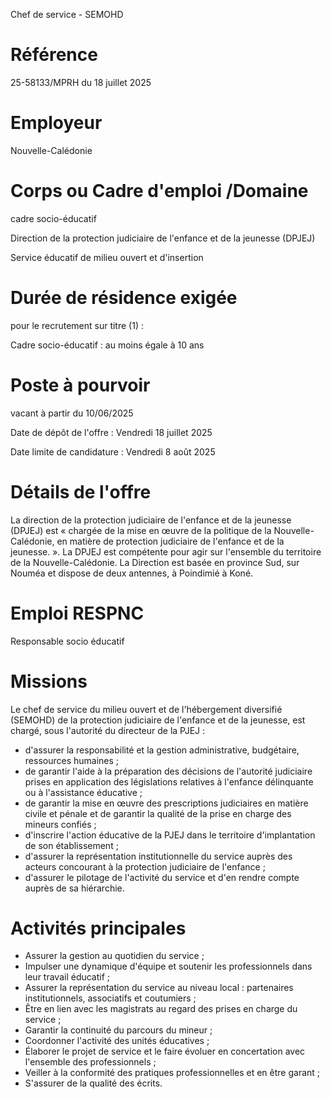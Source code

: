 
Chef de service - SEMOHD

# Référence

25-58133/MPRH du 18 juillet 2025

# Employeur

Nouvelle-Calédonie

# Corps ou Cadre d'emploi /Domaine

cadre socio-éducatif

Direction de la protection judiciaire de l'enfance et de la jeunesse (DPJEJ)

Service éducatif de milieu ouvert et d'insertion

# Durée de résidence exigée

pour le recrutement sur titre (1) :

Cadre socio-éducatif : au moins égale à 10 ans

# Poste à pourvoir

vacant à partir du 10/06/2025

Date de dépôt de l'offre : Vendredi 18 juillet 2025

Date limite de candidature : Vendredi 8 août 2025

# Détails de l'offre

La direction de la protection judiciaire de l'enfance et de la jeunesse (DPJEJ) est « chargée de la mise en œuvre de la politique de la Nouvelle-Calédonie, en matière de protection judiciaire de l'enfance et de la jeunesse. ». La DPJEJ est compétente pour agir sur l'ensemble du territoire de la Nouvelle-Calédonie. La Direction est basée en province Sud, sur Nouméa et dispose de deux antennes, à Poindimié à Koné.

# Emploi RESPNC

Responsable socio éducatif

# Missions

Le chef de service du milieu ouvert et de l'hébergement diversifié (SEMOHD) de la protection judiciaire de l'enfance et de la jeunesse, est chargé, sous l'autorité du directeur de la PJEJ :

- d'assurer la responsabilité et la gestion administrative, budgétaire, ressources humaines ;
- de garantir l'aide à la préparation des décisions de l'autorité judiciaire prises en application des législations relatives à l'enfance délinquante ou à l'assistance éducative ;
- de garantir la mise en œuvre des prescriptions judiciaires en matière civile et pénale et de garantir la qualité de la prise en charge des mineurs confiés ;
- d'inscrire l'action éducative de la PJEJ dans le territoire d'implantation de son établissement ;
- d'assurer la représentation institutionnelle du service auprès des acteurs concourant à la protection judiciaire de l'enfance ;
- d'assurer le pilotage de l'activité du service et d'en rendre compte auprès de sa hiérarchie.

# Activités principales

- Assurer la gestion au quotidien du service ;
- Impulser une dynamique d'équipe et soutenir les professionnels dans leur travail éducatif ;
- Assurer la représentation du service au niveau local : partenaires institutionnels, associatifs et coutumiers ;
- Être en lien avec les magistrats au regard des prises en charge du service ;
- Garantir la continuité du parcours du mineur ;
- Coordonner l'activité des unités éducatives ;
- Élaborer le projet de service et le faire évoluer en concertation avec l'ensemble des professionnels ;
- Veiller à la conformité des pratiques professionnelles et en être garant ;
- S'assurer de la qualité des écrits.

